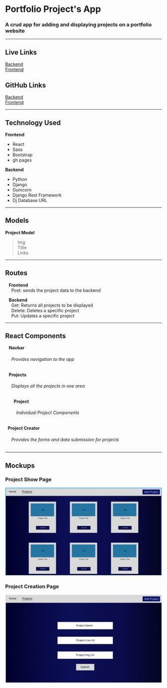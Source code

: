 # Portfolio Project's App

### A crud app for adding and displaying projects on a portfolio website

---

## Live Links

[Backend](https://project-api-9ejh.onrender.com/api/) <br>
[Frontend](https://app.gabrielroyce.com/project)

## GitHub Links

[Backend](https://github.com/garoy001/project_api)<br>
[Frontend](https://github.com/garoy001/app-site-frontend/tree/main/src/applications/project_creator)

---

## Technology Used

**Frontend**

- React
- Sass
- Bootstrap
- gh pages

**Backend**

- Python
- Django
- Gunicorn
- Django Rest Framework
- Dj Database URL

---

## Models

**Project Model**

> Img<br>
> Title<br>
> Links<br>

---

## Routes

&nbsp;&nbsp; **Frontend**<br>
&nbsp;&nbsp;&nbsp;&nbsp; Post: sends the project data to the backend<br>

&nbsp;&nbsp; **Backend**<br>
&nbsp;&nbsp;&nbsp;&nbsp; Get: Returns all projects to be displayed<br>
&nbsp;&nbsp;&nbsp;&nbsp; Delete: Deletes a specific project<br>
&nbsp;&nbsp;&nbsp;&nbsp; Put: Updates a specific project<br>

---

## React Components

&nbsp;&nbsp; **Navbar**<br>

###### &nbsp;&nbsp;&nbsp;&nbsp; Provides navigation to the app<br>

&nbsp;&nbsp; **Projects**<br>

###### &nbsp;&nbsp;&nbsp;&nbsp; Displays all the projects in one area<br>

&nbsp;&nbsp;&nbsp;&nbsp;&nbsp;&nbsp; **Project**<br>

###### &nbsp;&nbsp;&nbsp;&nbsp;&nbsp;&nbsp;&nbsp;&nbsp; Individual Project Components<br>

&nbsp;&nbsp;**Project Creator**<br>

###### &nbsp;&nbsp;&nbsp;&nbsp; Provides the forms and data submission for projects<br>

---

## Mockups

### Project Show Page

![project show page](/assets/images/ShowProject.png)

### Project Creation Page

![project add page](/assets/images/AddProject.png)
